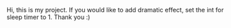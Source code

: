 Hi, this is my project. If you would like to add dramatic effect, set the int for sleep timer to 1. Thank you :)

